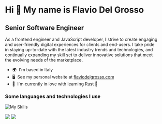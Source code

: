 Hi 👋 My name is Flavio Del Grosso 
==================================  
Senior Software Engineer
------------------------  
As a frontend engineer and JavaScript developer, I strive to create engaging and user-friendly digital experiences for clients and end-users. I take pride in staying up-to-date with the latest industry trends and technologies, and continually expanding my skill set to deliver innovative solutions that meet the evolving needs of the marketplace.  

* 🌍  I'm based in Italy
* 🖥️  See my personal website at [flaviodelgrosso.com](http://flaviodelgrosso.com)
* 🧠  I'm currently in love with learning Rust 🦀

### Some languages and technologies I use

![My Skills](https://skillicons.dev/icons?i=js,ts,html,css,react,redux,angular,nodejs,express,babel,bash,bootstrap,bun,docker,electron,git,github,githubactions,gitlab,java,jest,jquery,linux,materialui,mongodb,mysql,nextjs,reactivex,rust,sass,spring,tailwind,tauri,aws,gcp,firebase,vercel,vite,vitest,webpack,npm,pnpm&theme=light)

<img align="center" src="https://github-readme-stats.vercel.app/api?username=flaviodelgrosso&show_icons=true&theme=onedark&rank_icon=github" />

<img align="center" src="https://github-readme-stats.vercel.app/api/top-langs/?username=flaviodelgrosso&size_weight=0.5&count_weight=0.5&hide=dockerfile,ejs,handlebars,procfile&layout=compact&langs_count=8" />
